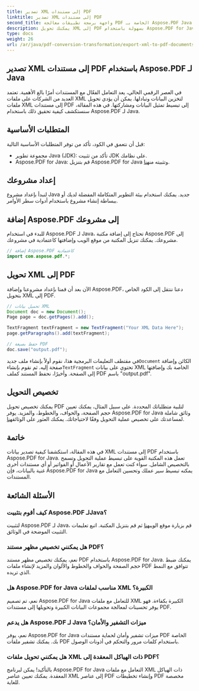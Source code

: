 ```yaml
---
title: تصدير XML إلى مستندات PDF
linktitle: تصدير XML إلى مستندات PDF
second_title: واجهة برمجة تطبيقات معالجة PDF الخاصة بـ Aspose.PDF Java
description: يمكنك تحويل XML إلى PDF بسهولة باستخدام Aspose.PDF for Java. يمكنك تبسيط تمثيل البيانات ومشاركتها. تعرّف على كيفية القيام بذلك في هذا الدليل الشامل.
type: docs
weight: 26
url: /ar/java/pdf-conversion-transformation/export-xml-to-pdf-documents/
---
```


## تصدير XML إلى مستندات PDF باستخدام Aspose.PDF لـ Java

في العصر الرقمي الحالي، يعد التعامل الفعّال مع المستندات أمرًا بالغ الأهمية. تعتمد العديد من الشركات على ملفات XML لتخزين البيانات وتبادلها. يمكن أن يؤدي تحويل ملفات XML إلى مستندات PDF إلى تبسيط تمثيل البيانات ومشاركتها. في هذه المقالة، سنستكشف كيفية تحقيق ذلك باستخدام Aspose.PDF لـ Java.

## المتطلبات الأساسية

قبل أن نتعمق في الكود، تأكد من توفر المتطلبات الأساسية التالية:

- مجموعة تطوير Java (JDK): تأكد من تثبيت JDK على نظامك.
-  Aspose.PDF for Java: قم بتنزيل Aspose.PDF for Java وتثبيته من[هنا](https://releases.aspose.com/pdf/java/).

## إعداد مشروعك

لنبدأ بإعداد مشروع Java جديد. يمكنك استخدام بيئة التطوير المتكاملة المفضلة لديك أو ببساطة إنشاء مشروع باستخدام أدوات سطر الأوامر. 

## إضافة Aspose.PDF إلى مشروعك

للبدء في استخدام Aspose.PDF لـ Java، تحتاج إلى إضافة مكتبة Aspose.PDF إلى مشروعك. يمكنك تنزيل المكتبة من موقع الويب وإضافتها كاعتمادية في مشروعك.

```java
// إضافة Aspose.PDF كاعتمادية
import com.aspose.pdf.*;
```

## تحويل XML إلى PDF

الآن بعد أن قمنا بإعداد مشروعنا وإضافة Aspose.PDF، دعنا ننتقل إلى الكود الخاص بتحويل XML إلى PDF.

```java
// تحميل بيانات XML
Document doc = new Document();
Page page = doc.getPages().add();

TextFragment textFragment = new TextFragment("Your XML Data Here");
page.getParagraphs().add(textFragment);

// حفظ بصيغة PDF
doc.save("output.pdf");
```

 في مقتطف التعليمات البرمجية هذا، نقوم أولاً بإنشاء ملف جديد`Document` الكائن وإضافة صفحة إليه. ثم نقوم بإنشاء`TextFragment` تحتوي على بيانات XML الخاصة بك وإضافتها إلى الصفحة. وأخيرًا، نحفظ المستند كملف PDF باسم "output.pdf".

## تخصيص التحويل

 يمكنك تخصيص تحويل PDF لتلبية متطلباتك المحددة. على سبيل المثال، يمكنك تعيين حجم الصفحة، والحواف، والخطوط، والمزيد. يوفر Aspose.PDF for Java وثائق شاملة لمساعدتك على تخصيص عملية التحويل وفقًا لاحتياجاتك. يمكنك العثور على الوثائق[هنا](https://reference.aspose.com/pdf/java/).

## خاتمة

في هذه المقالة، استكشفنا كيفية تصدير بيانات XML إلى مستندات PDF باستخدام Aspose.PDF for Java. تعمل هذه المكتبة القوية على تبسيط عملية التحويل وتسمح بالتخصيص الشامل. سواء كنت تعمل مع تقارير الأعمال أو الفواتير أو أي مستندات أخرى غنية بالبيانات، فإن Aspose.PDF for Java يمكنه تبسيط سير عملك وتحسين التعامل مع المستندات.

## الأسئلة الشائعة

### كيف أقوم بتثبيت Aspose.PDF لـJava؟

 لتثبيت Aspose.PDF لـ Java، قم بزيارة موقع الويب[هنا](https://releases.aspose.com/pdf/java/) ثم قم بتنزيل المكتبة. اتبع تعليمات التثبيت الموضحة في الوثائق.

### هل يمكنني تخصيص مظهر مستند PDF؟

نعم، يمكنك تخصيص مظهر مستند PDF باستخدام Aspose.PDF for Java. يمكنك ضبط حجم الصفحة والحواف والخطوط والألوان والمزيد لإنشاء ملفات PDF تتوافق مع النمط الذي تريده.

### هل Aspose.PDF for Java مناسب لملفات XML الكبيرة؟

نعم، تم تصميم Aspose.PDF for Java للتعامل مع ملفات XML الكبيرة بكفاءة. فهو يوفر تحسينات لمعالجة مجموعات البيانات الكبيرة وتحويلها إلى مستندات PDF.

### هل يدعم Aspose.PDF لـ Java ميزات التشفير والأمان؟

نعم، يوفر Aspose.PDF for Java ميزات تشفير وأمان لحماية مستندات PDF الخاصة بك. يمكنك تشفير ملفات PDF باستخدام كلمات مرور والتحكم في أذونات الوصول.

### هل يمكنني تحويل ملفات XML ذات الهياكل المعقدة إلى PDF؟

بالتأكيد! يمكن لبرنامج Aspose.PDF for Java التعامل مع ملفات XML ذات الهياكل المعقدة. يمكنك تعيين عناصر XML إلى عناصر PDF وإنشاء تخطيطات PDF مخصصة للغاية.